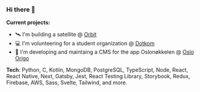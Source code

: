 ### Hi there 👋

**Current projects:**

- 🛰️ I'm building a satellite @ [Orbit](https://orbitntnu.com/)
- 💻 I'm volunteering for a student organization @ [Dotkom](https://github.com/dotkom)
- 🔑 I'm developing and maintaing a CMS for the app Oslonøkkelen @ [Oslo Origo](https://www.oslo.kommune.no/etater-foretak-og-ombud/oslo-origo/#gref)

**Tech**: Python, C, Kotlin, MongoDB, PostgreSQL, TypeScript, Node, React, React Native, Next, Gatsby, Jest, React Testing Library, Storybook, Redux, Firebase, AWS, Sass, Svelte, Tailwind, and more.

